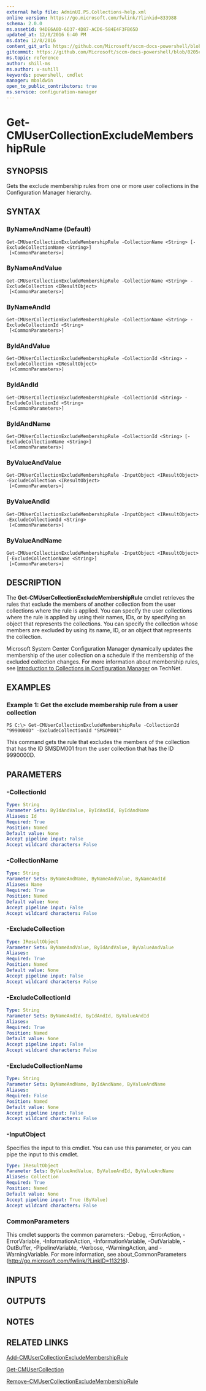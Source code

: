 ```yaml
---
external help file: AdminUI.PS.Collections-help.xml
online version: https://go.microsoft.com/fwlink/?linkid=833988
schema: 2.0.0
ms.assetid: 94DE6A0D-6D37-4D87-ACD6-584E4F3FB65D
updated_at: 12/8/2016 6:40 PM
ms.date: 12/8/2016
content_git_url: https://github.com/Microsoft/sccm-docs-powershell/blob/live/sccm-cmdlets/ConfigurationManager/vlatest/Get-CMUserCollectionExcludeMembershipRule.md
gitcommit: https://github.com/Microsoft/sccm-docs-powershell/blob/0205e569abecf1b4e1b2b342947b87a3691b29a5/sccm-cmdlets/ConfigurationManager/vlatest/Get-CMUserCollectionExcludeMembershipRule.md
ms.topic: reference
author: shill-ms
ms.author: v-suhill
keywords: powershell, cmdlet
manager: mbaldwin
open_to_public_contributors: true
ms.service: configuration-manager
---
```


# Get-CMUserCollectionExcludeMembershipRule

## SYNOPSIS
Gets the exclude membership rules from one or more user collections in the Configuration Manager hierarchy.

## SYNTAX

### ByNameAndName (Default)
```
Get-CMUserCollectionExcludeMembershipRule -CollectionName <String> [-ExcludeCollectionName <String>]
 [<CommonParameters>]
```

### ByNameAndValue
```
Get-CMUserCollectionExcludeMembershipRule -CollectionName <String> -ExcludeCollection <IResultObject>
 [<CommonParameters>]
```

### ByNameAndId
```
Get-CMUserCollectionExcludeMembershipRule -CollectionName <String> -ExcludeCollectionId <String>
 [<CommonParameters>]
```

### ByIdAndValue
```
Get-CMUserCollectionExcludeMembershipRule -CollectionId <String> -ExcludeCollection <IResultObject>
 [<CommonParameters>]
```

### ByIdAndId
```
Get-CMUserCollectionExcludeMembershipRule -CollectionId <String> -ExcludeCollectionId <String>
 [<CommonParameters>]
```

### ByIdAndName
```
Get-CMUserCollectionExcludeMembershipRule -CollectionId <String> [-ExcludeCollectionName <String>]
 [<CommonParameters>]
```

### ByValueAndValue
```
Get-CMUserCollectionExcludeMembershipRule -InputObject <IResultObject> -ExcludeCollection <IResultObject>
 [<CommonParameters>]
```

### ByValueAndId
```
Get-CMUserCollectionExcludeMembershipRule -InputObject <IResultObject> -ExcludeCollectionId <String>
 [<CommonParameters>]
```

### ByValueAndName
```
Get-CMUserCollectionExcludeMembershipRule -InputObject <IResultObject> [-ExcludeCollectionName <String>]
 [<CommonParameters>]
```

## DESCRIPTION
The **Get-CMUserCollectionExcludeMembershipRule** cmdlet retrieves the rules that exclude the members of another collection from the user collections where the rule is applied.
You can specify the user collections where the rule is applied by using their names, IDs, or by specifying an object that represents the collections.
You can specify the collection whose members are excluded by using its name, ID, or an object that represents the collection.

Microsoft System Center Configuration Manager dynamically updates the membership of the user collection on a schedule if the membership of the excluded collection changes.
For more information about membership rules, see [Introduction to Collections in Configuration Manager](http://go.microsoft.com/fwlink/p/?LinkID=259433) on TechNet.

## EXAMPLES

### Example 1: Get the exclude membership rule from a user collection
```
PS C:\> Get-CMUserCollectionExcludeMembershipRule -CollectionId "9990000D" -ExcludeCollectionId "SMSDM001"
```

This command gets the rule that excludes the members of the collection that has the ID SMSDM001 from the user collection that has the ID 9990000D.

## PARAMETERS

### -CollectionId


```yaml
Type: String
Parameter Sets: ByIdAndValue, ByIdAndId, ByIdAndName
Aliases: Id
Required: True
Position: Named
Default value: None
Accept pipeline input: False
Accept wildcard characters: False
```

### -CollectionName


```yaml
Type: String
Parameter Sets: ByNameAndName, ByNameAndValue, ByNameAndId
Aliases: Name
Required: True
Position: Named
Default value: None
Accept pipeline input: False
Accept wildcard characters: False
```

### -ExcludeCollection


```yaml
Type: IResultObject
Parameter Sets: ByNameAndValue, ByIdAndValue, ByValueAndValue
Aliases: 
Required: True
Position: Named
Default value: None
Accept pipeline input: False
Accept wildcard characters: False
```

### -ExcludeCollectionId


```yaml
Type: String
Parameter Sets: ByNameAndId, ByIdAndId, ByValueAndId
Aliases: 
Required: True
Position: Named
Default value: None
Accept pipeline input: False
Accept wildcard characters: False
```

### -ExcludeCollectionName


```yaml
Type: String
Parameter Sets: ByNameAndName, ByIdAndName, ByValueAndName
Aliases: 
Required: False
Position: Named
Default value: None
Accept pipeline input: False
Accept wildcard characters: False
```

### -InputObject
Specifies the input to this cmdlet. 
You can use this parameter, or you can pipe the input to this cmdlet. 

```yaml
Type: IResultObject
Parameter Sets: ByValueAndValue, ByValueAndId, ByValueAndName
Aliases: Collection
Required: True
Position: Named
Default value: None
Accept pipeline input: True (ByValue)
Accept wildcard characters: False
```

### CommonParameters
This cmdlet supports the common parameters: -Debug, -ErrorAction, -ErrorVariable, -InformationAction, -InformationVariable, -OutVariable, -OutBuffer, -PipelineVariable, -Verbose, -WarningAction, and -WarningVariable. For more information, see about_CommonParameters (http://go.microsoft.com/fwlink/?LinkID=113216).

## INPUTS

## OUTPUTS

## NOTES

## RELATED LINKS

[Add-CMUserCollectionExcludeMembershipRule](xref:ConfigurationManager/vlatest/Add-CMUserCollectionExcludeMembershipRule.md)

[Get-CMUserCollection](xref:ConfigurationManager/vlatest/Get-CMUserCollection.md)

[Remove-CMUserCollectionExcludeMembershipRule](xref:ConfigurationManager/vlatest/Remove-CMUserCollectionExcludeMembershipRule.md)


